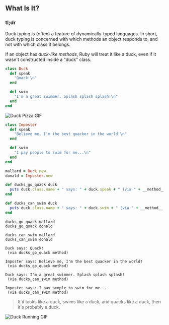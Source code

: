 ## What Is It?

### tl;dr

Duck typing is (often) a feature of dynamically-typed languages. In short, duck typing is concerned with which methods an object responds to, and not with which class it belongs.

If an object has *duck-like methods*, Ruby will treat it like a duck, even if it wasn't constructed inside a "duck" class.

```ruby
class Duck
  def speak
    "Quack!\n"
  end

  def swim
    "I'm a great swimmer. Splash splash splash!\n"
  end
end
```

![Duck Pizza GIF](http://cdn.jsears.co/duck_pizza.gif)

```ruby
class Imposter
  def speak
    "Believe me, I'm the best quacker in the world!\n"
  end

  def swim
    "I pay people to swim for me...\n"
  end
end
```



```ruby
mallard = Duck.new
donald = Imposter.new
```



```ruby
def ducks_go_quack duck
  puts duck.class.name + " says: " + duck.speak + " (via " + __method__.to_s + " method)\n\n"
end

def ducks_can_swim duck
  puts duck.class.name + " says: " + duck.swim + " (via " + __method__.to_s + " method)\n\n"
end
```



```
ducks_go_quack mallard
ducks_go_quack donald

ducks_can_swim mallard
ducks_can_swim donald
```



```
Duck says: Quack!
 (via ducks_go_quack method)

Imposter says: Believe me, I'm the best quacker in the world!
 (via ducks_go_quack method)

Duck says: I'm a great swimmer. Splash splash splash!
 (via ducks_can_swim method)

Imposter says: I pay people to swim for me...
 (via ducks_can_swim method)
```

> If it looks like a duck, swims like a duck, and quacks like a duck, then it's probably a duck.

![Duck Running GIF](http://cdn.jsears.co/duck_running.gif)
